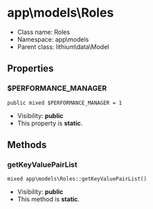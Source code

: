 app\models\Roles
===============






* Class name: Roles
* Namespace: app\models
* Parent class: lithium\data\Model





Properties
----------


### $PERFORMANCE_MANAGER

    public mixed $PERFORMANCE_MANAGER = 1





* Visibility: **public**
* This property is **static**.


Methods
-------


### getKeyValuePairList

    mixed app\models\Roles::getKeyValuePairList()





* Visibility: **public**
* This method is **static**.



